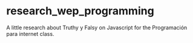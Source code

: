 # research_wep_programming
A little research about Truthy y Falsy on Javascript for the Programación para internet class.
